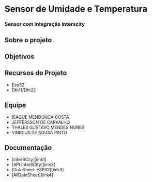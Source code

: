 # Sensor de Umidade e Temperatura
### Sensor com Integração Interscity

## Sobre o projeto
[//]: # (Editar depois)
## Objetivos
[//]: # (Editar depois)
## Recursos do Projeto
- Esp32
- Dht11/Dht22

## Equipe
- ISAQUE MENDONCA COSTA
- JEFFERSSON DE CARVALHO
- THALES GUSTAVO MENDES NUNES 
- VINICIUS DE SOUSA PINTO

## Documentação
- [InterSCity][link1]
- [API InterSCity][link2]
- [DataSheet: ESP32][link3]
- [AllDataSheet][link4]
